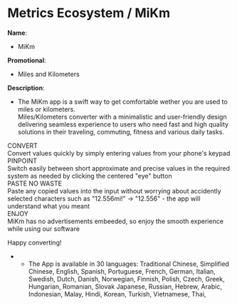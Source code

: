 # __Metrics Ecosystem__ / __MiKm__

__Name__: 
- MiKm

__Promotional__:
- Miles and Kilometers

__Description__: 
- The MiKm app is a swift way to get comfortable wether you are used to miles or kilometers. <br>Miles/Kilometers converter with a minimalistic and user-friendly design delivering seamless experience to users who need fast and high quality solutions in their traveling, commuting, fitness and various daily tasks. <br>

CONVERT <br>Convert values quickly by simply entering values from your phone's keypad <br> 
PINPOINT <br>Switch easily between short approximate and precise values in the required system as needed by clicking the centered "eye" button <br> 
PASTE NO WASTE <br>Paste any copied values into the input without worrying about accidently selected characters such as "12.556mi!" -> "12.556" - the app will understand what you meant<br>
ENJOY <br> MiKm has no advertisements embeeded, so enjoy the smooth experience while using our software

Happy converting!

* * The App is available in 30 languages:
    Traditional Chinese,
    Simplified Chinese,
    English,
    Spanish,
    Portuguese,
    French,
    German,
    Italian,
    Swedish,
    Dutch,
    Danish,
    Norwegian,
    Finnish,
    Polish,
    Czech,
    Greek,
    Hungarian,
    Romanian,
    Slovak
    Japanese,
    Russian,
    Hebrew,
    Arabic,
    Indonesian,
    Malay,
    Hindi,
    Korean,
    Turkish,
    Vietnamese,
    Thai,